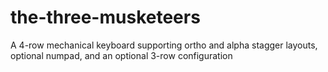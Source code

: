 # the-three-musketeers
A 4-row mechanical keyboard supporting ortho and alpha stagger layouts, optional numpad, and an optional 3-row configuration
